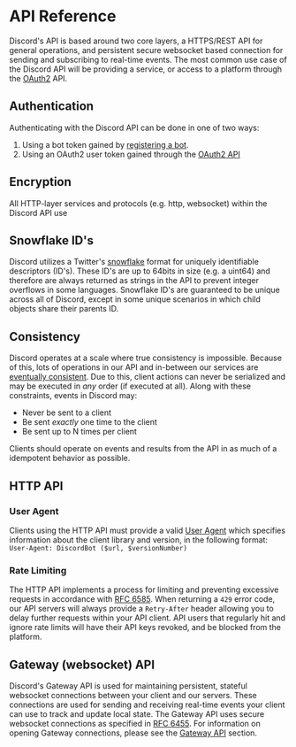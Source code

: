 # API Reference

Discord's API is based around two core layers, a HTTPS/REST API for general operations, and persistent secure websocket based connection for sending and subscribing to real-time events. The most common use case of the Discord API will be providing a service, or access to a platform through the [OAuth2](http://oauth.net/2/) API.

## Authentication

Authenticating with the Discord API can be done in one of two ways:

1. Using a bot token gained by [registering a bot](/developers/docs/topics/oauth2).
2. Using an OAuth2 user token gained through the [OAuth2 API](#OAUTH2/oauth2)

## Encryption

All HTTP-layer services and protocols (e.g. http, websocket) within the Discord API use

## Snowflake ID's

Discord utilizes a Twitter's [snowflake](https://github.com/twitter/snowflake/tree/snowflake-2010) format for uniquely identifiable descriptors (ID's). These ID's are up to 64bits in size (e.g. a uint64) and therefore are always returned as strings in the API to prevent integer overflows in some languages. Snowflake ID's are guaranteed to be unique across all of Discord, except in some unique scenarios in which child objects share their parents ID.

## Consistency

Discord operates at a scale where true consistency is impossible. Because of this, lots of operations in our API and in-between our services are [eventually consistent](https://en.wikipedia.org/wiki/Eventual_consistency). Due to this, client actions can never be serialized and may be executed in _any_ order (if executed at all). Along with these constraints, events in Discord may:

- Never be sent to a client
- Be sent _exactly_ one time to the client
- Be sent up to N times per client

Clients should operate on events and results from the API in as much of a idempotent behavior as possible.

## HTTP API

### User Agent

Clients using the HTTP API must provide a valid [User Agent](https://www.w3.org/Protocols/rfc2616/rfc2616-sec14.html#sec14.43) which specifies information about the client library and version, in the following format: `User-Agent: DiscordBot ($url, $versionNumber)`

### Rate Limiting

The HTTP API implements a process for limiting and preventing excessive requests in accordance with [RFC 6585](https://tools.ietf.org/html/rfc6585#section-4). When returning a `429` error code, our API servers will always provide a `Retry-After` header allowing you to delay further requests within your API client. API users that regularly hit and ignore rate limits will have their API keys revoked, and be blocked from the platform.

## Gateway (websocket) API

Discord's Gateway API is used for maintaining persistent, stateful websocket connections between your client and our servers. These connections are used for sending and receiving real-time events your client can use to track and update local state. The Gateway API uses secure websocket connections as specified in [RFC 6455](https://tools.ietf.org/html/rfc6455). For information on opening Gateway connections, please see the [Gateway API](#DOCS_GATEWAY_TOPIC/gateways) section.
